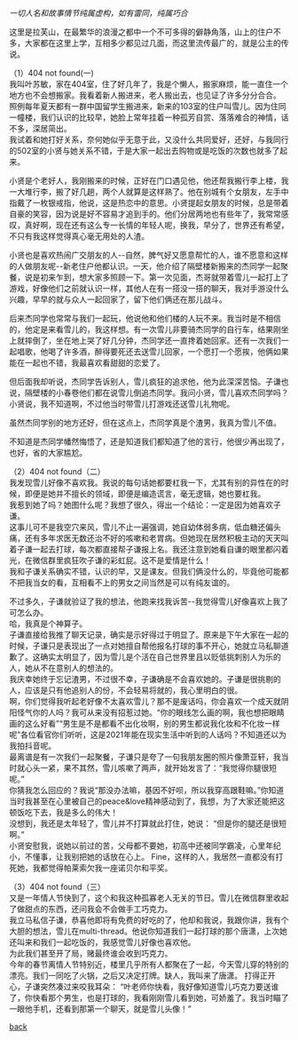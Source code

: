 *一切人名和故事情节纯属虚构，如有雷同，纯属巧合*

这里是拉芙山，在最繁华的浪漫之都中一个不可多得的僻静角落，山上的住户不多，大家都在这里上学，互相多少都见过几面，而这里流传最广的，就是公主的传说。  

（1）404 not found(一)  
我叫叶苏敏，家在404室，住了好几年了，我是个懒人，搬家麻烦，能一直住一个地方也不会想搬家。我看着新人搬进来，老人搬出去，也见证了许多分分合合。  
照例每年夏天都有一群中国留学生搬进来，新来的103室的住户叫雪儿。因为住同一幢楼，我们认识的比较早，她脸上常年挂着一种孤芳自赏、落落难合的神情，话不多，深居简出。  
我试着和她打好关系，奈何她似乎无意于此，又没什么共同爱好，还好，与我同行的502室的小贤与她关系不错，于是大家一起出去购物或是吃饭的次数也就多了起来。   

小贤是个老好人，我刚搬来的时候，正好在门口遇见他，他还帮我搬行李上楼，我一大堆行李，搬了好几趟，两个人就算是这样熟了。他在别城有个女朋友，左手中指戴了一枚银戒指，他说，这是热恋中的意思。小贤提起女朋友的时候，总是带着自豪的笑容，因为说是好不容易才追到手的。他们分居两地也有些年了，我常常感叹，真好啊，现在还有这么专一长情的年轻人呢，换我，早分了，世界还有希望，不只有我这样觉得真心毫无用处的人渣。

小贤也是喜欢热闹广交朋友的人--自然，脾气好又愿意帮忙的人，谁不愿意和这样的人做朋友呢--新老住户他都认识。一天，他介绍了隔壁楼新搬来的杰同学一起聚餐，说是初来乍到，想大家多照顾一下。第一次见面，杰哥就带着雪儿一起打上了游戏，好像他们之前就认识一样，其他人在有一搭没一搭的聊天，我对手游没什么兴趣，早早的就与众人一起回家了，留下他们俩还在那儿战斗。

后来杰同学也常常与我们一起玩，他说他和他们楼的人玩不来。我当时是不相信的，他定是来看雪儿的，我这样想。有一次雪儿非要骑杰同学的自行车，结果刚坐上就摔倒了，坐在地上哭了好几分钟，杰同学还一直搀着她回家。还有一次我们一起唱歌，他喝了许多酒，醉得要死还去送雪儿回家，一个愿打一个愿挨，他俩如果能在一起也不错，我最喜欢看甜甜的恋爱了。

但后面我却听说，杰同学告诉别人，雪儿疯狂的追求他，他为此深深苦恼。子谦也说，隔壁楼的小春卷他们都在说雪儿倒追杰同学。我问小贤，雪儿喜欢杰同学吗？小贤说，我不知道啊，不过他当时带雪儿打游戏还送雪儿礼物呢。

虽然杰同学别的地方还好，但在这点上，杰同学真是个渣男，我真为雪儿不值。

不知道是杰同学幡然悔悟了，还是知道我们都知道了他的言行，他很少再出现了，也好，省的大家尴尬。

（2）404 not found（二）  
我发现雪儿好像不喜欢我。我说的每句话她都要杠我一下，尤其有别的异性在的时候，即便是她并不擅长的领域，即便是编造谎言，毫无逻辑，她也要杠我。  
我惹到她了吗？她图什么呢？我想了很久，得出一个结论：一定是因为她喜欢子谦。  
这事儿可不是我空穴来风，雪儿不止一遍强调，她自幼体弱多病，低血糖还偏头痛，还有多年求医无数还治不好的咳嗽和老胃病。但她现在居然积极主动的天天叫着子谦一起去打球，每次都直接帮子谦报上名。我还注意到她看自谦的眼里都闪着光，在微信群里疯狂吹子谦的彩虹屁。这不是爱情是什么！  
我和子谦关系确实不错，认识的早，又是课友。但我们俩没什么的，毕竟他可能都不把我当女的看，互相看不上的男女之间当然是可以有纯友谊的。

不过多久，子谦就验证了我的想法，他跑来找我诉苦--我觉得雪儿好像喜欢上我了可怎么办。  
哈，我真是个神算子。  
子谦直接给我推了聊天记录，确实是示好得过于明显了。原来是下午大家在一起的时候，子谦只是表现出了一点对她擅自帮他报名打球的事不开心，她就立马私聊道歉了。这确实太明显了，因为雪儿是个活在自己世界里且以贬低挑刺别人为乐的人，她从不在意别人的想法的。  
我庆幸她终于忘记渣男，不过很不幸，子谦确是不会喜欢她的。子谦是很挑剔的人，应该是只有他追别人的份，不会轻易将就的，我心里明白的很。  
啊，你们觉得我听起老好像不太喜欢雪儿？那不是废话吗，你会喜欢一个成天就阴阳怪气你的人吗？我可从来没有招惹过她。“你的眼线怎么画的啊，我也想把眼睛画的这么好看”“男生是不是都看不出化妆啊，别的男生都说我化妆和不化妆一样呢”各位看官你们听听，这是2021年能在现实生活中听到的人话吗？不知道还以为我拍抖音呢。  
最离谱是有一次我们一起聚餐，子谦只是夸了一句我朋友圈的照片像萧亚轩，我当时就心头一紧，果不其然，雪儿咳嗽了两声，就开始发言了：“我觉得你腿很短呢。”   
你猜我怎么回应的？我说“那没办法嘛，基因不好呗，所以我穿高跟鞋嘛。”你知道当时我甚至在心里被自己的peace&love精神感动到了，我想，为了大家还能把这顿饭吃下去，我是多么的伟大！  
没想到，我还是太年轻了，雪儿并不打算就此打住，她说：
“但是你的腿还是很短啊。”  
小贤安慰我，说她以前过的苦，父母都不要她，初高中还被同学霸凌，心里年纪小，不懂事，让我别把她的话放在心上。
Fine，这样的人，我居然一直都没有打死她，我都觉得帕莱索欠我一座诺贝尔和平奖。

（3）404 not found（三）  
又是一年情人节快到了，这个和我这种孤寡老人无关的节日。雪儿在微信群里收起了做甜点的东西，还问我会不会做手工巧克力。  
我立马私信子谦，恭喜他即将有免费的好吃的了，他却和我说，我跟你讲，我有个大胆的想法，雪儿在multi-thread。他说你知道我们一起打球的那个唐潇，上次她还叫来和我们一起吃饭的，我感觉雪儿好像也喜欢他。  
为此我们甚至开了局，赌最终谁会收到巧克力。  
今年的春节离情人节特别近，楼里几乎所有人都聚在了一起，今天雪儿穿的特别的漂亮。我们一同吃了火锅，之后又决定打牌。缺人，我叫来了唐潇。 
打得正开心，子谦突然凑过来咬我耳朵：
“叶老师你快看，我好像知道雪儿巧克力要送谁了，你快看那个男生，也是打球的，我看刚刚雪儿看到她，可娇羞了。我当时瞄了一眼他手机，还看到那第一个聊天，就是雪儿头像！”

[back](https://kano1021.github.io/kanosstories/)
